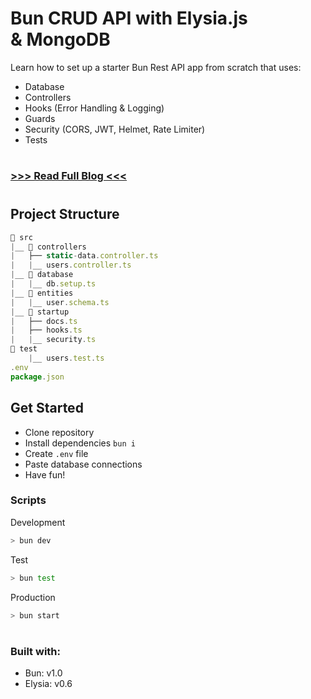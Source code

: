 # Bun CRUD API with Elysia.js & MongoDB
Learn how to set up a starter Bun Rest API app from scratch that uses:

* Database
* Controllers
* Hooks (Error Handling & Logging)
* Guards
* Security (CORS, JWT, Helmet, Rate Limiter)
* Tests
#
### [>>> Read Full Blog <<<](https://mirzaleka.medium.com/bun-crud-api-with-elysia-js-mongodb-10e73d484723)
#

## Project Structure

```js
📁 src
|__ 📁 controllers
|   ├── static-data.controller.ts
|   |__ users.controller.ts
|__ 📁 database
|   |__ db.setup.ts
|__ 📁 entities
|   |__ user.schema.ts
|__ 📁 startup
|   ├── docs.ts
|   ├── hooks.ts
|   |__ security.ts
📁 test
    |__ users.test.ts
.env
package.json
```

## Get Started

* Clone repository
* Install dependencies `bun i`
* Create `.env` file
* Paste database connections
* Have fun!

### Scripts

Development

```bash
> bun dev
```

Test
```bash
> bun test
```

Production
```bash
> bun start
```
#

### Built with:
* Bun: v1.0
* Elysia: v0.6

